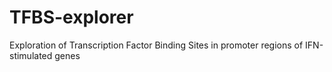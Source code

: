 # TFBS-explorer

Exploration of Transcription Factor Binding Sites in promoter regions of IFN-stimulated genes

